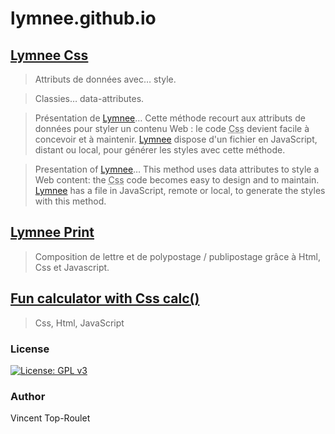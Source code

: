 # lymnee.github.io

## [Lymnee Css](https://lymnee.github.io/css/index.html)

> Attributs de données avec… style.

> Classies… data-attributes.

> Présentation de [Lymnee](https://github.com/lymnee/lymnee)… Cette méthode recourt aux attributs de données pour styler un contenu Web : le code <abbr title="Cascading Styles Sheets">Css</abbr> devient facile à concevoir et à maintenir. [Lymnee](https://github.com/lymnee/lymnee) dispose d'un fichier en JavaScript, distant ou local, pour générer les styles avec cette méthode. 

> Presentation of [Lymnee](https://github.com/lymnee/lymnee)… This method uses data attributes to style a Web content: the <abbr title="Cascading Styles Sheets">Css</abbr> code becomes easy to design and to maintain. [Lymnee](https://github.com/lymnee/lymnee) has a file in JavaScript, remote or local, to generate the styles with this method.

## [Lymnee Print](https://lymnee.github.io/print/index.html)

> Composition de lettre et de polypostage / publipostage grâce à Html, Css et Javascript.

## [Fun calculator with Css calc()](https://lymnee.github.io/css-calculator.html)

> Css, Html, JavaScript

### License

[![License: GPL v3](https://img.shields.io/badge/License-GPLv3-blue.svg)](https://www.gnu.org/licenses/gpl-3.0)

### Author

Vincent Top-Roulet

